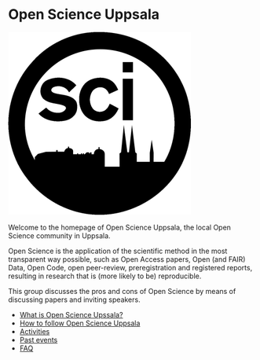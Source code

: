 # Open Science Uppsala

![The Open Science Uppsala logo](logo/osu_logo_25.png)

Welcome to the homepage of Open Science Uppsala,
the local Open Science community in Uppsala.

Open Science is the application of the scientific method
in the most transparent way possible,
such as Open Access papers, Open (and FAIR) Data,
Open Code, open peer-review, preregistration and registered reports,
resulting in research that is (more likely to be) reproducible.

This group discusses the pros and cons of Open Science
by means of discussing papers and inviting speakers.

- [What is Open Science Upssala?](content/what.md)
- [How to follow Open Science Uppsala](content/follow.md)
- [Activities](content/activities.md)
- [Past events](content/events.md)
- [FAQ](content/faq.md)

